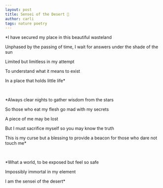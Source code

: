 ```yaml
---
layout: post
title: Sensei of the Desert 🌵
author: carli
tags: nature poetry
---
```


<meta charset="UTF-8"> 

*I have secured my place in this beautiful wasteland

Unphased by the passing of time, I wait for answers under the shade of the sun

Limited but limitless in my attempt

To understand what it means to exist

In a place that holds little life*

<br>               

*Always clear nights to gather wisdom from the stars

So those who eat my flesh go mad with my secrets

A piece of me may be lost

But I must sacrifice myself so you may know the truth

This is my curse but a blessing to provide a beacon for those who dare not touch me*

<br>               

*What a world, to be exposed but feel so safe

Impossibly immortal in my element

I am the sensei of the desert*

<br>
